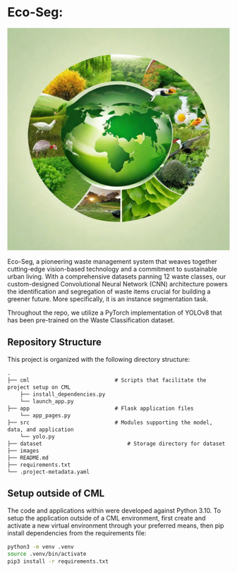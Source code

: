 # Eco-Seg:



![](./images/EcoSeg.png)



Eco-Seg, a pioneering waste management system that weaves together cutting-edge vision-based technology and a commitment to sustainable urban living. With a comprehensive datasets panning 12 waste classes, our custom-designed Convolutional Neural Network (CNN) architecture powers the identification and segregation of waste items crucial for building a greener future. More specifically, it is an instance segmentation task.

Throughout the repo, we utilize a PyTorch implementation of YOLOv8 that has been pre-trained on the Waste Classification dataset.

## Repository Structure

This project is organized with the following directory structure:

```
.
├── cml                           # Scripts that facilitate the project setup on CML
    ├── install_dependencies.py
    └── launch_app.py
├── app                           # Flask application files
    └── app_pages.py
├── src                           # Modules supporting the model, data, and application
    └── yolo.py
├── dataset                           # Storage directory for dataset
├── images
├── README.md
├── requirements.txt 
└── .project-metadata.yaml
```



## Setup outside of CML

The code and applications within were developed against Python 3.10. To setup the application outside of a CML environment,  first create and activate a new virtual environment through your preferred means, then pip install dependencies from the requirements file:

```bash
python3 -m venv .venv
source .venv/bin/activate
pip3 install -r requirements.txt
```






